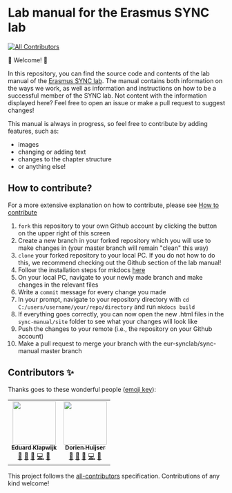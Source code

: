 # Lab manual for the Erasmus SYNC lab
<!-- ALL-CONTRIBUTORS-BADGE:START - Do not remove or modify this section -->
[![All Contributors](https://img.shields.io/badge/all_contributors-2-orange.svg?style=flat-square)](#contributors-)
<!-- ALL-CONTRIBUTORS-BADGE:END -->

:tada: Welcome! :tada:

In this repository, you can find the source code and contents of the lab manual of the [Erasmus SYNC lab](https://erasmus-synclab.nl/). The manual contains both information on the ways we work, 
as well as information and instructions on how to be a successful member of the SYNC lab. Not content with the information displayed here? 
Feel free to open an issue or make a pull request to suggest changes! 

This manual is always in progress, so feel free to contribute by adding features, such as:
- images
- changing or adding text
- changes to the chapter structure
- or anything else!

## How to contribute?
For a more extensive explanation on how to contribute, please see [How to contribute](https://github.com/eur-synclab/sync-manual/blob/master/docs/welcome/contribute.md)

1. `fork` this repository to your own Github account by clicking the button on the upper right of this screen
2. Create a new branch in your forked repository which you will use to make changes in (your master branch will remain "clean" this way)
3. `clone` your forked repository to your local PC. If you do not how to do this, we recommend checking out the Github section of the lab manual!
4. Follow the installation steps for mkdocs [here](https://www.mkdocs.org/#installation)
5. On your local PC, navigate to your newly made branch and make changes in the relevant files
6. Write a `commit` message for every change you made
7. In your prompt, navigate to your repository directory with `cd C:/users/username/your/repo/directory` and run `mkdocs build`
8. If everything goes correctly, you can now open the new .html files in the `sync-manual/site` folder to see what your changes will look like
9. Push the changes to your remote (i.e., the repository on your Github account)
10. Make a pull request to merge your branch with the eur-synclab/sync-manual master branch

## Contributors ✨

Thanks goes to these wonderful people ([emoji key](https://allcontributors.org/docs/en/emoji-key)):

<!-- ALL-CONTRIBUTORS-LIST:START - Do not remove or modify this section -->
<!-- prettier-ignore-start -->
<!-- markdownlint-disable -->
<table>
  <tr>
    <td align="center"><a href="https://erasmus-synclab.nl/"><img src="https://avatars1.githubusercontent.com/u/41283173?v=4" width="100px;" alt=""/><br /><sub><b>Eduard Klapwijk</b></sub></a><br /><a href="#projectManagement-eduardklap" title="Project Management">📆</a> <a href="#maintenance-eduardklap" title="Maintenance">🚧</a> <a href="#ideas-eduardklap" title="Ideas, Planning, & Feedback">🤔</a> <a href="https://github.com/eur-synclab/sync-manual/commits?author=eduardklap" title="Code">💻</a> <a href="https://github.com/eur-synclab/sync-manual/commits?author=eduardklap" title="Documentation">📖</a></td>
    <td align="center"><a href="https://github.com/DorienHuijser"><img src="https://avatars1.githubusercontent.com/u/58177697?v=4" width="100px;" alt=""/><br /><sub><b>Dorien Huijser</b></sub></a><br /><a href="#projectManagement-DorienHuijser" title="Project Management">📆</a> <a href="#maintenance-DorienHuijser" title="Maintenance">🚧</a> <a href="#ideas-DorienHuijser" title="Ideas, Planning, & Feedback">🤔</a> <a href="https://github.com/eur-synclab/sync-manual/commits?author=DorienHuijser" title="Code">💻</a> <a href="https://github.com/eur-synclab/sync-manual/commits?author=DorienHuijser" title="Documentation">📖</a></td>
  </tr>
</table>

<!-- markdownlint-enable -->
<!-- prettier-ignore-end -->
<!-- ALL-CONTRIBUTORS-LIST:END -->

This project follows the [all-contributors](https://github.com/all-contributors/all-contributors) specification. Contributions of any kind welcome!
